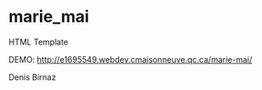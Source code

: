 # marie_mai
HTML Template

DEMO: http://e1695549.webdev.cmaisonneuve.qc.ca/marie-mai/

Denis Birnaz
